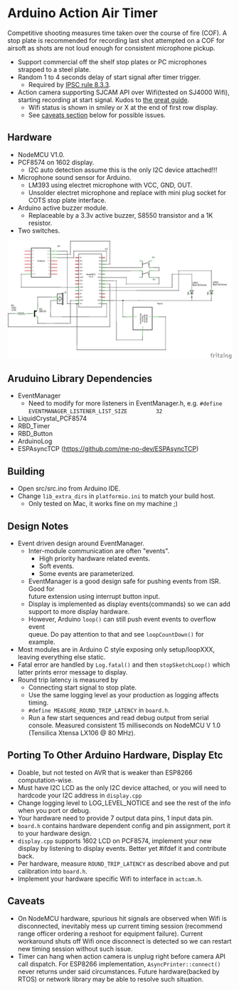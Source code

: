 # Arduino Action Air Timer

Competitive shooting measures time taken over the course of fire (COF). A stop
plate is recommended for recording last shot attempted on a COF for airsoft as
shots are not loud enough for consistent microphone pickup.

* Support commercial off the shelf stop plates or PC microphones strapped to a
steel plate.
* Random 1 to 4 seconds delay of start signal after timer trigger.
  * Required by [IPSC rule 8.3.3](https://www.ipsc.org/pdf/RulesAir.pdf).
* Action camera supporting SJCAM API over Wifi(tested on SJ4000 Wifi), starting
recording at start signal. Kudos to
[the great guide](http://sj4000programming.sourceforge.net).
  * Wifi status is shown in smiley or X at the end of first row display.
  * See [caveats section](#caveats) below for possible issues.

## Hardware
* NodeMCU V1.0.  
* PCF8574 on 1602 display.
  * I2C auto detection assume this is the only I2C device attached!!!
* Microphone sound sensor for Arduino.  
  * LM393 using electret microphone with VCC, GND, OUT.  
  * Unsolder electret microphone and replace with mini plug socket for COTS
  stop plate interface.  
* Arduino active buzzer module.  
  * Replaceable by a 3.3v active buzzer, S8550 transistor and a 1K resistor.  
* Two switches.  

![aaatimer implementation on NodeMCU schematic](aaatimer_schematic.png)

## Aruduino Library Dependencies
* EventManager  
  * Need to modify for more listeners in EventManager.h, e.g.
  `#define EVENTMANAGER_LISTENER_LIST_SIZE         32`
* LiquidCrystal_PCF8574  
* RBD_Timer  
* RBD_Button  
* ArduinoLog  
* ESPAsyncTCP (https://github.com/me-no-dev/ESPAsyncTCP)

## Building
* Open src/src.ino from Arduino IDE.
* Change `lib_extra_dirs` in `platformio.ini` to match your build host.
  * Only tested on Mac, it works fine on my machine ;)

## Design Notes
* Event driven design around EventManager.  
  * Inter-module communication are often "events".  
    * High priority hardware related events.  
    * Soft events.  
    * Some events are parameterized.  
  * EventManager is a good design safe for pushing events from ISR. Good for  
  future extension using interrupt button input.  
  * Display is implemented as display events(commands) so we can add support to
  more display hardware.  
  * However, Arduino `loop()` can still push event events to overflow event  
  queue. Do pay attention to that and see `loopCountDown()` for example.  
* Most modules are in Arduino C style exposing only setup/loopXXX, leaving
everything else static.  
* Fatal error are handled by `Log.fatal()` and then `stopSketchLoop()` which
latter prints error message to display.
* Round trip latency is measured by
  * Connecting start signal to stop plate.
  * Use the same logging level as your production as logging affects timing.
  * `#define MEASURE_ROUND_TRIP_LATENCY` in `board.h`.
  * Run a few start sequences and read debug output from serial console.
  Measured consistent 15 milliseconds on NodeMCU V 1.0 (Tensilica Xtensa LX106 @ 80 MHz).

## Porting To Other Arduino Hardware, Display Etc
* Doable, but not tested on AVR that is weaker than ESP8266 computation-wise.  
* Must have I2C LCD as the only I2C device attached, or you will need to
hardcode your I2C address in `display.cpp`
* Change logging level to LOG_LEVEL_NOTICE and see the rest of the info when you
port or debug.
* Your hardware need to provide 7 output data pins, 1 input data pin.  
* `board.h` contains hardware dependent config and pin assignment, port it to
your hardware design.  
* `display.cpp` supports 1602 LCD on PCF8574, implement your new display by
listening to display events. Better yet #ifdef it and contribute back.  
* Per hardware, measure `ROUND_TRIP_LATENCY` as described above and put
calibration into `board.h`.
* Implement your hardware specific Wifi to interface in `actcam.h`.

## Caveats
* On NodeMCU hardware, spurious hit signals are observed when Wifi is
disconnected, inevitably mess up current timing session (recommend range
officer ordering a reshoot for equipment failure). Current workaround shuts
off Wifi once disconnect is detected so we can restart new timing session
without such issue.
* Timer can hang when action camera is unplug right before camera API call
dispatch. For ESP8266 implementation, `AsyncPrinter::connect()` never
returns under said circumstances. Future hardware(backed by RTOS) or network
library may be able to resolve such situation.
